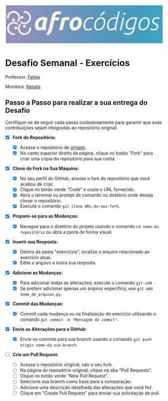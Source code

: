 <h1 align="center">
  <img src="assets/image/logotipo-afrocodigos.png" alt="logotipo afrocodigos" width="500">
</h1>

# Desafio Semanal - Exercícios

Professor: [Felipe](https://github.com/lipemorais)

Monitora: [Renata](https://github.com/repereira)

## Passo a Passo para realizar a sua entrega do Desafio

Certifique-se de seguir cada passo cuidadosamente para garantir que suas contribuições sejam integradas ao repositório original.

- [x] **Fork do Repositório:**

  - [x] Acesse o repositório de [origem](https://github.com/afrocodigos/introducao-python).
  - [x] No canto superior direito da página, clique no botão "Fork" para criar uma cópia do repositório para sua conta.

- [x] **Clone do Fork na Sua Máquina:**

  - [x] No seu perfil do GitHub, acesse o fork do repositório que você acabou de criar.
  - [x] Clique no botão verde "Code" e copie o URL fornecido.
  - [x] Abra o terminal ou prompt de comando no diretório onde deseja clonar o repositório.
  - [x] Execute o comando `git clone URL-do-seu-fork`.

- [x] **Prepare-se para as Mudanças:**

  - [x] Navegue para o diretório do projeto usando o comando `cd nome-do-repositório` ou abra a pasta de forma visual.

- [x] **Inserir sua Resposta:**

  - [x] Dentro da pasta "exercicios", localize o arquivo relacionado ao exercício atual.
  - [x] Edite o arquivo e insira sua resposta.

- [x] **Adicione as Mudanças:**

  - [x] Para adicionar todas as alterações, execute o comando `git add .`
  - [x] Se preferir adicionar apenas um arquivo específico, use `git add nome_do_arquivo.py`.

- [x] **Commit das Mudanças:**

  - [x] Commit cada mudança ou na finalização do exercício utilizando o comando `git commit -m "Mensagem do commit"`.

- [x] **Envie as Alterações para o GitHub:**

  - [x] Envie os commits para sua branch usando o comando `git push origin nome-da-sua-branch`.

- [ ] **Crie um Pull Request:**
  - [ ] Acesse o repositório original, não o seu fork.
  - [ ] Na página do repositório original, clique na aba "Pull Requests".
  - [ ] Clique no botão verde "New Pull Request".
  - [ ] Selecione sua branch como base para a comparação.
  - [ ] Adicione uma descrição detalhada das alterações que você fez.
  - [ ] Clique em "Create Pull Request" para enviar sua solicitação de pull.
